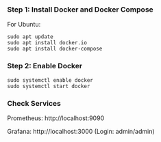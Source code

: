 ### Step 1: Install Docker and Docker Compose
For Ubuntu:
```
sudo apt update
sudo apt install docker.io
sudo apt install docker-compose
```

### Step 2: Enable Docker
```
sudo systemctl enable docker
sudo systemctl start docker
```

### Check Services
Prometheus: http://localhost:9090

Grafana: http://localhost:3000 (Login: admin/admin)

